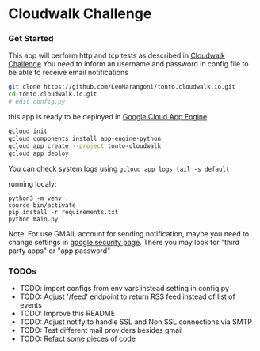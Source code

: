 # Cloudwalk Challenge

### Get Started
This app will perform http and tcp tests as described in [Cloudwalk Challenge](https://gist.github.com/dgvcwk/919a6fcca40f4e314b2dc135b47d4a5e)
You need to inform an username and password in config file to be able to receive email notifications

```sh
git clone https://github.com/LeoMarangoni/tonto.cloudwalk.io.git
cd tonto.cloudwalk.io.git
# edit config.py

```


this app is ready to be deployed in [Google Cloud App Engine](https://console.cloud.google.com/appengine)
```sh
gcloud init
gcloud components install app-engine-python
gcloud app create --project tonto-cloudwalk
gcloud app deploy
```
You can check system logs using `gcloud app logs tail -s default`


running localy:
```
python3 -m venv .
source bin/activate
pip install -r requirements.txt
python main.py
```

Note: For use GMAIL account for sending notification, maybe you need to change settings in
[google security page](https://myaccount.google.com/security). There you may look for "third party apps" or "app password"

### TODOs
- TODO: import configs from env vars instead setting in config.py
- TODO: Adjust '/feed' endpoint to return RSS feed instead of list of events
- TODO: Improve this README
- TODO: Adjust notify to handle SSL and Non SSL connections via SMTP
- TODO: Test different mail providers besides gmail
- TODO: Refact some pieces of code